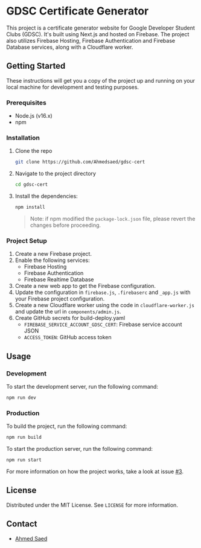 # GDSC Certificate Generator

This project is a certificate generator website for Google Developer Student Clubs (GDSC). It's built using Next.js and hosted on Firebase. The project also utilizes Firebase Hosting, Firebase Authentication and Firebase Database services, along with a Cloudflare worker.

## Getting Started

These instructions will get you a copy of the project up and running on your local machine for development and testing purposes.

### Prerequisites

- Node.js (v16.x)
- npm

### Installation

1. Clone the repo
   ```sh
   git clone https://github.com/Ahmedsaed/gdsc-cert
   ```
2. Navigate to the project directory
   ```sh
   cd gdsc-cert
   ```
3. Install the dependencies:
   ```sh
   npm install
   ```
   > Note: if npm modified the `package-lock.json` file, please revert the changes before proceeding.

### Project Setup

1. Create a new Firebase project.
2. Enable the following services:
   - Firebase Hosting
   - Firebase Authentication
   - Firebase Realtime Database
3. Create a new web app to get the Firebase configuration.
4. Update the configuration in `firebase.js`, `.firebaserc` and `_app.js` with your Firebase project configuration.
5. Create a new Cloudflare worker using the code in `cloudflare-worker.js` and update the url in `components/admin.js`.
6. Create GitHub secrets for build-deploy.yaml
	- `FIREBASE_SERVICE_ACCOUNT_GDSC_CERT`: Firebase service account JSON
	- `ACCESS_TOKEN`: GitHub access token

## Usage

### Development

To start the development server, run the following command:

```sh
npm run dev
```

### Production

To build the project, run the following command:

```sh
npm run build
```

To start the production server, run the following command:

```sh
npm run start
```

For more information on how the project works, take a look at issue [#3](https://github.com/Ahmedsaed/gdsc-cert/issues/3).

## License

Distributed under the MIT License. See `LICENSE` for more information.

## Contact

- [Ahmed Saed](https://github.com/Ahmedsaed)
